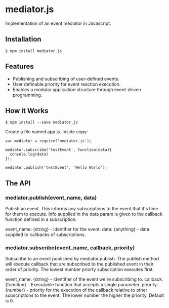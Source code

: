 # mediator.js
Implementation of an event mediator in Javascript.

## Installation

```
$ npm install mediator.js
```

## Features
* Publishing and subscribing of user-defined events.
* User definable priority for event reaction execution.
* Enables a modular application structure through event-driven programming.

## How it Works

```
$ npm install --save mediator.js
```

Create a file named app.js. Inside copy:

```
var mediator = require('mediator.js');

mediator.subscribe('testEvent', function(data){
  console.log(data)
});

mediator.publish('testEvent', 'Hello World');
```
## The API

### mediator.publish(event_name, data)
Pubish an event. This informs any subscriptions to the event that it's time for them to execute. Info supplied in the data param is given to the callback function defined in a subscription.

event_name: {string} - identifier for the event.
data: {anything} - data supplied to callbacks of subscriptions.

### mediator.subscribe(event_name, callback, priority)
Subscribe to an event published by mediator.publish. The publish method will execute callback that are subscribed to the published event in their order of priority. The lowest number priorty subscription executes first. 

event_name: {string} - Identifier of the event we're subscribing to.
callback: {function} - Executable function that accepts a single parameter.
priority: {number} - priority for the execution of the callback relative to other subscriptions to the event. The lower number the higher the priority. Default is 0.
